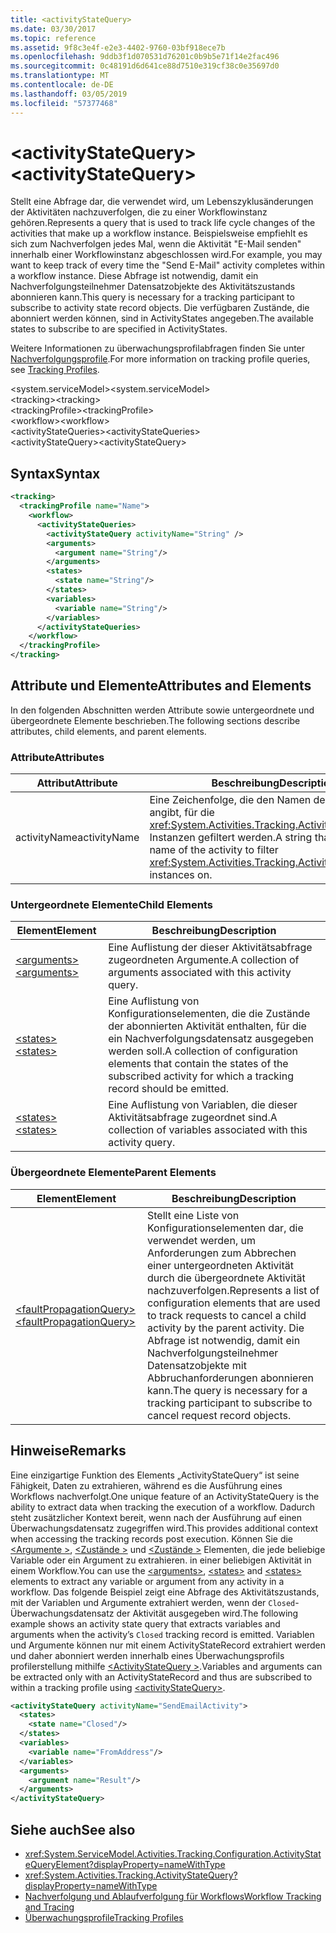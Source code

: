 ```yaml
---
title: <activityStateQuery>
ms.date: 03/30/2017
ms.topic: reference
ms.assetid: 9f8c3e4f-e2e3-4402-9760-03bf918ece7b
ms.openlocfilehash: 9ddb3f1d070531d76201c0b9b5e71f14e2fac496
ms.sourcegitcommit: 0c48191d6d641ce88d7510e319cf38c0e35697d0
ms.translationtype: MT
ms.contentlocale: de-DE
ms.lasthandoff: 03/05/2019
ms.locfileid: "57377468"
---
```

# <a name="activitystatequery"></a><span data-ttu-id="f4f19-101">\<activityStateQuery></span><span class="sxs-lookup"><span data-stu-id="f4f19-101">\<activityStateQuery></span></span>
<span data-ttu-id="f4f19-102">Stellt eine Abfrage dar, die verwendet wird, um Lebenszyklusänderungen der Aktivitäten nachzuverfolgen, die zu einer Workflowinstanz gehören.</span><span class="sxs-lookup"><span data-stu-id="f4f19-102">Represents a query that is used to track life cycle changes of the activities that make up a workflow instance.</span></span> <span data-ttu-id="f4f19-103">Beispielsweise empfiehlt es sich zum Nachverfolgen jedes Mal, wenn die Aktivität "E-Mail senden" innerhalb einer Workflowinstanz abgeschlossen wird.</span><span class="sxs-lookup"><span data-stu-id="f4f19-103">For example, you may want to keep track of every time the "Send E-Mail" activity completes within a workflow instance.</span></span> <span data-ttu-id="f4f19-104">Diese Abfrage ist notwendig, damit ein Nachverfolgungsteilnehmer Datensatzobjekte des Aktivitätszustands abonnieren kann.</span><span class="sxs-lookup"><span data-stu-id="f4f19-104">This query is necessary for a tracking participant to subscribe to activity state record objects.</span></span> <span data-ttu-id="f4f19-105">Die verfügbaren Zustände, die abonniert werden können, sind in ActivityStates angegeben.</span><span class="sxs-lookup"><span data-stu-id="f4f19-105">The available states to subscribe to are specified in ActivityStates.</span></span>  
  
 <span data-ttu-id="f4f19-106">Weitere Informationen zu überwachungsprofilabfragen finden Sie unter [Nachverfolgungsprofile](../../../../../docs/framework/windows-workflow-foundation/tracking-profiles.md).</span><span class="sxs-lookup"><span data-stu-id="f4f19-106">For more information on tracking profile queries, see [Tracking Profiles](../../../../../docs/framework/windows-workflow-foundation/tracking-profiles.md).</span></span>  
  
<span data-ttu-id="f4f19-107">\<system.serviceModel></span><span class="sxs-lookup"><span data-stu-id="f4f19-107">\<system.serviceModel></span></span>  
<span data-ttu-id="f4f19-108">\<tracking></span><span class="sxs-lookup"><span data-stu-id="f4f19-108">\<tracking></span></span>  
<span data-ttu-id="f4f19-109">\<trackingProfile></span><span class="sxs-lookup"><span data-stu-id="f4f19-109">\<trackingProfile></span></span>  
<span data-ttu-id="f4f19-110">\<workflow></span><span class="sxs-lookup"><span data-stu-id="f4f19-110">\<workflow></span></span>  
<span data-ttu-id="f4f19-111">\<activityStateQueries></span><span class="sxs-lookup"><span data-stu-id="f4f19-111">\<activityStateQueries></span></span>  
<span data-ttu-id="f4f19-112">\<activityStateQuery></span><span class="sxs-lookup"><span data-stu-id="f4f19-112">\<activityStateQuery></span></span>  
  
## <a name="syntax"></a><span data-ttu-id="f4f19-113">Syntax</span><span class="sxs-lookup"><span data-stu-id="f4f19-113">Syntax</span></span>  
  
```xml
<tracking>
  <trackingProfile name="Name">
    <workflow>
      <activityStateQueries>
        <activityStateQuery activityName="String" />
        <arguments>
          <argument name="String"/>
        </arguments>
        <states>
          <state name="String"/>
        </states>
        <variables>
          <variable name="String"/>
        </variables>
      </activityStateQueries>
    </workflow>
  </trackingProfile>
</tracking>  
```  
  
## <a name="attributes-and-elements"></a><span data-ttu-id="f4f19-114">Attribute und Elemente</span><span class="sxs-lookup"><span data-stu-id="f4f19-114">Attributes and Elements</span></span>  
 <span data-ttu-id="f4f19-115">In den folgenden Abschnitten werden Attribute sowie untergeordnete und übergeordnete Elemente beschrieben.</span><span class="sxs-lookup"><span data-stu-id="f4f19-115">The following sections describe attributes, child elements, and parent elements.</span></span>  
  
### <a name="attributes"></a><span data-ttu-id="f4f19-116">Attribute</span><span class="sxs-lookup"><span data-stu-id="f4f19-116">Attributes</span></span>  
  
|<span data-ttu-id="f4f19-117">Attribut</span><span class="sxs-lookup"><span data-stu-id="f4f19-117">Attribute</span></span>|<span data-ttu-id="f4f19-118">Beschreibung</span><span class="sxs-lookup"><span data-stu-id="f4f19-118">Description</span></span>|  
|---------------|-----------------|  
|<span data-ttu-id="f4f19-119">activityName</span><span class="sxs-lookup"><span data-stu-id="f4f19-119">activityName</span></span>|<span data-ttu-id="f4f19-120">Eine Zeichenfolge, die den Namen der Aktivität angibt, für die <xref:System.Activities.Tracking.ActivityStateRecord>-Instanzen gefiltert werden.</span><span class="sxs-lookup"><span data-stu-id="f4f19-120">A string that specifies the name of the activity to filter <xref:System.Activities.Tracking.ActivityStateRecord> instances on.</span></span>|  
  
### <a name="child-elements"></a><span data-ttu-id="f4f19-121">Untergeordnete Elemente</span><span class="sxs-lookup"><span data-stu-id="f4f19-121">Child Elements</span></span>  
  
|<span data-ttu-id="f4f19-122">Element</span><span class="sxs-lookup"><span data-stu-id="f4f19-122">Element</span></span>|<span data-ttu-id="f4f19-123">Beschreibung</span><span class="sxs-lookup"><span data-stu-id="f4f19-123">Description</span></span>|  
|-------------|-----------------|  
|[<span data-ttu-id="f4f19-124">\<arguments></span><span class="sxs-lookup"><span data-stu-id="f4f19-124">\<arguments></span></span>](../../../../../docs/framework/configure-apps/file-schema/windows-workflow-foundation/arguments.md)|<span data-ttu-id="f4f19-125">Eine Auflistung der dieser Aktivitätsabfrage zugeordneten Argumente.</span><span class="sxs-lookup"><span data-stu-id="f4f19-125">A collection of arguments associated with this activity query.</span></span>|  
|[<span data-ttu-id="f4f19-126">\<states></span><span class="sxs-lookup"><span data-stu-id="f4f19-126">\<states></span></span>](../../../../../docs/framework/configure-apps/file-schema/windows-workflow-foundation/states.md)|<span data-ttu-id="f4f19-127">Eine Auflistung von Konfigurationselementen, die die Zustände der abonnierten Aktivität enthalten, für die ein Nachverfolgungsdatensatz ausgegeben werden soll.</span><span class="sxs-lookup"><span data-stu-id="f4f19-127">A collection of configuration elements that contain the states of the subscribed activity for which a tracking record should be emitted.</span></span>|  
|[<span data-ttu-id="f4f19-128">\<states></span><span class="sxs-lookup"><span data-stu-id="f4f19-128">\<states></span></span>](../../../../../docs/framework/configure-apps/file-schema/windows-workflow-foundation/states.md)|<span data-ttu-id="f4f19-129">Eine Auflistung von Variablen, die dieser Aktivitätsabfrage zugeordnet sind.</span><span class="sxs-lookup"><span data-stu-id="f4f19-129">A collection of variables associated with this activity query.</span></span>|  
  
### <a name="parent-elements"></a><span data-ttu-id="f4f19-130">Übergeordnete Elemente</span><span class="sxs-lookup"><span data-stu-id="f4f19-130">Parent Elements</span></span>  
  
|<span data-ttu-id="f4f19-131">Element</span><span class="sxs-lookup"><span data-stu-id="f4f19-131">Element</span></span>|<span data-ttu-id="f4f19-132">Beschreibung</span><span class="sxs-lookup"><span data-stu-id="f4f19-132">Description</span></span>|  
|-------------|-----------------|  
|[<span data-ttu-id="f4f19-133">\<faultPropagationQuery></span><span class="sxs-lookup"><span data-stu-id="f4f19-133">\<faultPropagationQuery></span></span>](../../../../../docs/framework/configure-apps/file-schema/windows-workflow-foundation/faultpropagationquery.md)|<span data-ttu-id="f4f19-134">Stellt eine Liste von Konfigurationselementen dar, die verwendet werden, um Anforderungen zum Abbrechen einer untergeordneten Aktivität durch die übergeordnete Aktivität nachzuverfolgen.</span><span class="sxs-lookup"><span data-stu-id="f4f19-134">Represents a list of configuration elements that are used to track requests to cancel a child activity by the parent activity.</span></span> <span data-ttu-id="f4f19-135">Die Abfrage ist notwendig, damit ein Nachverfolgungsteilnehmer Datensatzobjekte mit Abbruchanforderungen abonnieren kann.</span><span class="sxs-lookup"><span data-stu-id="f4f19-135">The query is necessary for a tracking participant to subscribe to cancel request record objects.</span></span>|  
  
## <a name="remarks"></a><span data-ttu-id="f4f19-136">Hinweise</span><span class="sxs-lookup"><span data-stu-id="f4f19-136">Remarks</span></span>  
 <span data-ttu-id="f4f19-137">Eine einzigartige Funktion des Elements „ActivityStateQuery“ ist seine Fähigkeit, Daten zu extrahieren, während es die Ausführung eines Workflows nachverfolgt.</span><span class="sxs-lookup"><span data-stu-id="f4f19-137">One unique feature of an ActivityStateQuery is the ability to extract data when tracking the execution of a workflow.</span></span> <span data-ttu-id="f4f19-138">Dadurch steht zusätzlicher Kontext bereit, wenn nach der Ausführung auf einen Überwachungsdatensatz zugegriffen wird.</span><span class="sxs-lookup"><span data-stu-id="f4f19-138">This provides additional context when accessing the tracking records post execution.</span></span> <span data-ttu-id="f4f19-139">Können Sie die [ \<Argumente >](../../../../../docs/framework/configure-apps/file-schema/windows-workflow-foundation/arguments.md), [ \<Zustände >](../../../../../docs/framework/configure-apps/file-schema/windows-workflow-foundation/states.md) und [ \<Zustände >](../../../../../docs/framework/configure-apps/file-schema/windows-workflow-foundation/states.md) Elementen, die jede beliebige Variable oder ein Argument zu extrahieren. in einer beliebigen Aktivität in einem Workflow.</span><span class="sxs-lookup"><span data-stu-id="f4f19-139">You can use the [\<arguments>](../../../../../docs/framework/configure-apps/file-schema/windows-workflow-foundation/arguments.md), [\<states>](../../../../../docs/framework/configure-apps/file-schema/windows-workflow-foundation/states.md) and [\<states>](../../../../../docs/framework/configure-apps/file-schema/windows-workflow-foundation/states.md) elements to extract any variable or argument from any activity in a workflow.</span></span> <span data-ttu-id="f4f19-140">Das folgende Beispiel zeigt eine Abfrage des Aktivitätszustands, mit der Variablen und Argumente extrahiert werden, wenn der `Closed`-Überwachungsdatensatz der Aktivität ausgegeben wird.</span><span class="sxs-lookup"><span data-stu-id="f4f19-140">The following example shows an activity state query that extracts variables and arguments when the activity’s `Closed` tracking record is emitted.</span></span> <span data-ttu-id="f4f19-141">Variablen und Argumente können nur mit einem ActivityStateRecord extrahiert werden und daher abonniert werden innerhalb eines Überwachungsprofils profilerstellung mithilfe [ \<ActivityStateQuery >](../../../../../docs/framework/configure-apps/file-schema/windows-workflow-foundation/activitystatequery.md).</span><span class="sxs-lookup"><span data-stu-id="f4f19-141">Variables and arguments can be extracted only with an ActivityStateRecord and thus are subscribed to within a tracking profile using [\<activityStateQuery>](../../../../../docs/framework/configure-apps/file-schema/windows-workflow-foundation/activitystatequery.md).</span></span>  
  
```xml  
<activityStateQuery activityName="SendEmailActivity">  
  <states>  
    <state name="Closed"/>  
  </states>  
  <variables>  
    <variable name="FromAddress"/>  
  </variables>  
  <arguments>  
    <argument name="Result"/>  
  </arguments>  
</activityStateQuery>  
```  
  
## <a name="see-also"></a><span data-ttu-id="f4f19-142">Siehe auch</span><span class="sxs-lookup"><span data-stu-id="f4f19-142">See also</span></span>
- <xref:System.ServiceModel.Activities.Tracking.Configuration.ActivityStateQueryElement?displayProperty=nameWithType>
- <xref:System.Activities.Tracking.ActivityStateQuery?displayProperty=nameWithType>
- [<span data-ttu-id="f4f19-143">Nachverfolgung und Ablaufverfolgung für Workflows</span><span class="sxs-lookup"><span data-stu-id="f4f19-143">Workflow Tracking and Tracing</span></span>](../../../../../docs/framework/windows-workflow-foundation/workflow-tracking-and-tracing.md)
- [<span data-ttu-id="f4f19-144">Überwachungsprofile</span><span class="sxs-lookup"><span data-stu-id="f4f19-144">Tracking Profiles</span></span>](../../../../../docs/framework/windows-workflow-foundation/tracking-profiles.md)
